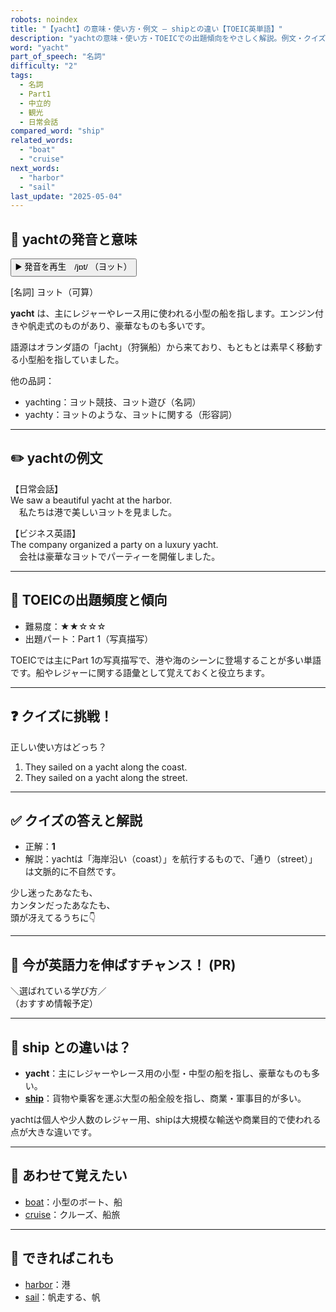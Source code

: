 ```yaml
---
robots: noindex
title: "【yacht】の意味・使い方・例文 ― shipとの違い【TOEIC英単語】"
description: "yachtの意味・使い方・TOEICでの出題傾向をやさしく解説。例文・クイズ付きでshipとの違いもわかりやすく学べます。"
word: "yacht"
part_of_speech: "名詞"
difficulty: "2"
tags:
  - 名詞
  - Part1
  - 中立的
  - 観光
  - 日常会話
compared_word: "ship"
related_words:
  - "boat"
  - "cruise"
next_words:
  - "harbor"
  - "sail"
last_update: "2025-05-04"
---
```


## 🔰 yachtの発音と意味

<button class="play-audio" onclick="playTTS('yacht')">
  <span class="play-audio-main">
    ▶️ 発音を再生　/jɒt/
  </span>
  <span class="play-audio-sub">
    （ヨット）
  </span>
</button>

[名詞] ヨット（可算）

**yacht** は、主にレジャーやレース用に使われる小型の船を指します。エンジン付きや帆走式のものがあり、豪華なものも多いです。

語源はオランダ語の「jacht」（狩猟船）から来ており、もともとは素早く移動する小型船を指していました。

他の品詞：  
- yachting：ヨット競技、ヨット遊び（名詞）
- yachty：ヨットのような、ヨットに関する（形容詞）

---

## ✏️ yachtの例文

【日常会話】  
We saw a beautiful yacht at the harbor.  
　私たちは港で美しいヨットを見ました。

【ビジネス英語】  
The company organized a party on a luxury yacht.  
　会社は豪華なヨットでパーティーを開催しました。

---

## 🎯 TOEICの出題頻度と傾向

- 難易度：★★☆☆☆
- 出題パート：Part 1（写真描写）

TOEICでは主にPart 1の写真描写で、港や海のシーンに登場することが多い単語です。船やレジャーに関する語彙として覚えておくと役立ちます。

---

## ❓ クイズに挑戦！

正しい使い方はどっち？

1. They sailed on a yacht along the coast.  
2. They sailed on a yacht along the street.

---

## ✅ クイズの答えと解説

- 正解：**1**
- 解説：yachtは「海岸沿い（coast）」を航行するもので、「通り（street）」は文脈的に不自然です。

少し迷ったあなたも、  
カンタンだったあなたも、  
頭が冴えてるうちに👇️

---

## 🚀 今が英語力を伸ばすチャンス！ (PR)

<div class="info-center">
＼選ばれている学び方／<br>  
（おすすめ情報予定）
</div>

---

## 🤔  ship との違いは？

- **yacht**：主にレジャーやレース用の小型・中型の船を指し、豪華なものも多い。
- **[ship](/word/ship)**：貨物や乗客を運ぶ大型の船全般を指し、商業・軍事目的が多い。

yachtは個人や少人数のレジャー用、shipは大規模な輸送や商業目的で使われる点が大きな違いです。

---

## 🧩 あわせて覚えたい

- [boat](/word/boat)：小型のボート、船
- [cruise](/word/cruise)：クルーズ、船旅

---

## 📖 できればこれも

- [harbor](/word/harbor)：港
- [sail](/word/sail)：帆走する、帆

<!-- cvid: aid08_bid31 -->
